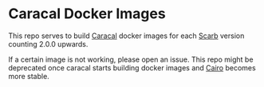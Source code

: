 # Caracal Docker Images

This repo serves to build [Caracal](https://github.com/crytic/caracal) docker images for each [Scarb](https://github.com/software-mansion/scarb) version counting 2.0.0 upwards.

If a certain image is not working, please open an issue. This repo might be deprecated once caracal starts building docker images and [Cairo](https://github.com/starkware-libs/cairo) becomes more stable.
